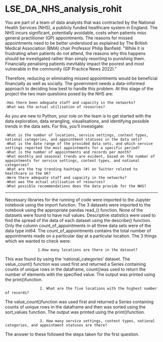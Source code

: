 # LSE_DA_NHS_analysis_rohit
You are part of a team of data analysts that was contracted by the National Health Services (NHS), a publicly funded healthcare system in England. The NHS incurs significant, potentially avoidable, costs when patients miss general practitioner (GP) appointments. The reasons for missed appointments need to be better understood as explained by The British Medical Association (BMA) chair Professor Philip Banfield:
            "While it is frustrating when patients do not attend, the reasons why this happens should be investigated rather than simply resorting to punishing them.      Financially penalising patients inevitably impact the poorest and most vulnerable in the community (GP Practice News 2022)." 

Therefore, reducing or eliminating missed appointments would be beneficial financially as well as socially. The government needs a data-informed approach to deciding how best to handle this problem. At this stage of the project the two main questions posed by the NHS are:

    -Has there been adequate staff and capacity in the networks?
    -What was the actual utilisation of resources?

As you are new to Python, your role on the team is to get started with the data exploration, data wrangling, visualisations, and identifying possible trends in the data sets. For this, you’ll investigate:

    -What is the number of locations, service settings, context types, national categories, and appointment statuses in the data sets?
    -What is the date range of the provided data sets, and which service settings reported the most appointments for a specific period?
    -What is the number of appointments and records per month?
    -What monthly and seasonal trends are evident, based on the number of appointments for service settings, context types, and national categories?
    -What are the top trending hashtags (#) on Twitter related to healthcare in the UK?
    -Were there adequate staff and capacity in the networks?
    -What was the actual utilisation of resources?
    -What possible recommendations does the data provide for the NHS?
-------------------------------------------------------------------------------------------------------------------------------------------------------------------------

Necessary libraries for the running of code were imported to the Jupyter notebook using the import function. The 3 datasets were imported to the notebook using the appropriate pandas read_() function. None of the datasets were found to have null values. Descriptive statistics were used to find the spread of the data of each dataset using the describe() function. Only the column count_of_appointments in all three data sets were of the data type int64. The count_of_appointments contains the total number of appointments made on a particular day at a particular location.
The 3 things which we wanted to check were:

                   1.How many locations are there in the dataset?
This was found by using the ‘national_categories’ dataset. The value_count() function was used first and returned a Series containing counts of unique rows in the dataframe, count()was used to return the number of elements with the specified value. The output was printed using the print()function.

                    2. What are the five locations with the highest number of records?
The value_count()function was used first and returned a Series containing counts of unique rows in the dataframe and then was sorted using the sort_values function. The output was printed using the print()function.

                    3. How many service settings, context types, national categories, and appointment statuses are there? 
 The answer to these followed the steps taken for the first question.
